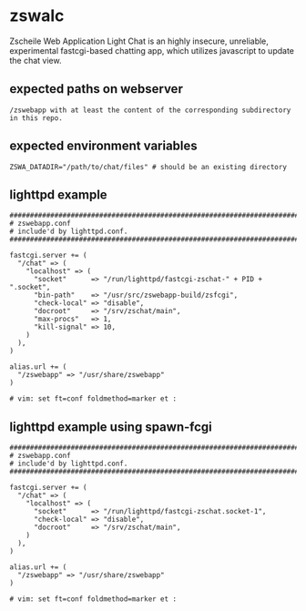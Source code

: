 # zswalc

Zscheile Web Application Light Chat is an highly insecure,
unreliable, experimental fastcgi-based chatting app,
which utilizes javascript to update the chat view.

## expected paths on webserver
```
/zswebapp with at least the content of the corresponding subdirectory in this repo.
```

## expected environment variables
```
ZSWA_DATADIR="/path/to/chat/files" # should be an existing directory
```

## lighttpd example
```
###############################################################################
# zswebapp.conf
# include'd by lighttpd.conf.
###############################################################################

fastcgi.server += (
  "/chat" => (
    "localhost" => (
      "socket"      => "/run/lighttpd/fastcgi-zschat-" + PID + ".socket",
      "bin-path"    => "/usr/src/zswebapp-build/zsfcgi",
      "check-local" => "disable",
      "docroot"     => "/srv/zschat/main",
      "max-procs"   => 1,
      "kill-signal" => 10,
    )
  ),
)

alias.url += (
  "/zswebapp" => "/usr/share/zswebapp"
)

# vim: set ft=conf foldmethod=marker et :
```

## lighttpd example using spawn-fcgi
```
###############################################################################
# zswebapp.conf
# include'd by lighttpd.conf.
###############################################################################

fastcgi.server += (
  "/chat" => (
    "localhost" => (
      "socket"      => "/run/lighttpd/fastcgi-zschat.socket-1",
      "check-local" => "disable",
      "docroot"     => "/srv/zschat/main",
    )
  ),
)

alias.url += (
  "/zswebapp" => "/usr/share/zswebapp"
)

# vim: set ft=conf foldmethod=marker et :
```
